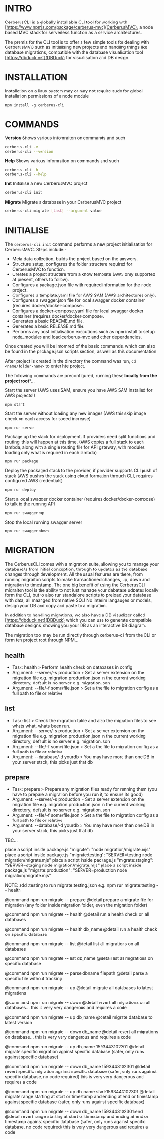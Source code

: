 # INTRO

CerberusCLI is a globally installable CLI tool for working with [https://www.npmjs.com/package/cerberus-mvc](CerberusMVC), a node based MVC stack for serverless function as a service architectures.

The premis for the CLI tool is to offer a few simple tools for dealing with CerberusMVC such as initialising new projects and handling things like database migrations, compatible with the database visualisation tool [https://dbduck.net](DBDuck) for visualisation and DB design.

# INSTALLATION

Installation on a linux system may or may not require sudo for global installation permissions of a node module

```
npm install -g cerberus-cli
```

# COMMANDS

**Version**
Shows various infomraiton on commands and such

```bash
cerberus-cli -v
cerberus-cli --version
```

**Help**
Shows various infomraiton on commands and such

```bash
cerberus-cli -h
cerberus-cli --help
```

**Init**
Initialise a new CerberusMVC project

```bash
cerberus-cli init
```

**Migrate**
Migrate a database in your CerberusMVC project

```bash
cerberus-cli migrate [task] --argument value
```

# INITIALISE

The `cerberus-cli init` command performs a new project initialisation for CerberusMVC. Steps include:-

* Meta data collection, builds the project based on the answers.
* Structure setup, configures the folder structure required for CerberusMVC to function.
* Creates a project structure from a know template (AWS only supported at present, others to follow).
* Configures a package.json file with required information for the node project.
* Configures a template.yaml file for AWS SAM (AWS architectures only).
* Configures a swagger.json file for local swagger docker container (requires docker/docker-compose).
* Configures a docker-compose.yaml file for local swagger docker container (requires docker/docker-compose).
* Generates a basic README.md file.
* Generates a basic RELEASE.md file.
* Performs any post initialisation executions such as npm install to setup node_modules and load cerberus-mvc and other dependancies.

Once created you will be infomred of the basic commands, which can also be found in the package.json scripts section, as well as this documentation

After project is created in the directory the command was run, `cd <name/folder-name>` to enter hte project.

The following commands are preconfigured, running these **locally from the project root***...

Start the server (AWS uses SAM, ensure you have AWS SAM installed for AWS projects!)
```
npm start
```

Start the server without loading any new images (AWS this skip image check on each access for speed increase)
```
npm run serve
```

Package up the stack for deployment. If providers need split functions and routing, this will happen at this time.
(AWS copies a full stack to each lambda, along with a single routing file for API gateway, with modules loading only what is required in each lambda)
```
npm run package
```

Deploy the packaged stack to the provider, if provider supports CLI push of stack
(AWS pushes the stack using cloud formation through CLI, requires configured AWS credentials)
```
npm run deploy
```

Start a local swagger docker container (requires docker/docker-compose) to talk to the running API
```
npm run swagger:up
```

Stop the local running swagger server
```
npm run swagger:down
```

# MIGRATION

The CerberusCLI comes with a migration suite, allowing you to manage your database/s from initial conception, through to updates as the database changes through development. All the usual features are there, from running migraiton scripts to make transactioned changes, up, down and migration to timestamp. The one big benefit of using the CerberusCLI migraiton tool is the ability to not just manage your dabatase udpates locally form the CLI, but to also run standalone scripts to preload your database with data, all maanged from native SQL! No interim langauges or models, design your DB and copy and paste to a migration.

In addition to handling migrations, we also have a DB visualizer called [https://dbduck.net](DBDuck) which you can use to generate compatible database designs, showing you your DB as an interactive DB diagram. 

The migration tool may be run directly through cerberus-cli from the CLI or form teh project root through NPM...

## health
* Task: health > Perform health check on databases in config
* Argument: --server/-s production > Set a server extension on the migration file e.g. migration.production.json in the current working directory, default is no server e.g. migration.json
* Argument: --file/-f some/file.json > Set a the file to migration config as a full path to file or relative

## list
* Task: list > Check the migration table and also the migration files to see whats what, whats been run.
* Argument: --server/-s production > Set a server extension on the migration file e.g. migration.production.json in the current working directory, default is no server e.g. migration.json
* Argument: --file/-f some/file.json > Set a the file to migration config as a full path to file or relative
* Argument: --database/-d yourdb > You may have more than one DB in your server stack, this picks just that db

## prepare
* Task: prepare > Prepare any migration files ready for running them (you have to prepare a migration before you run it, to ensure its good)
* Argument: --server/-s production > Set a server extension on the migration file e.g. migration.production.json in the current working directory, default is no server e.g. migration.json
* Argument: --file/-f some/file.json > Set a the file to migration config as a full path to file or relative
* Argument: --database/-d yourdb > You may have more than one DB in your server stack, this picks just that db

TBC...

place a script inside package.js "migrate": "node migration/migrate.mjs" 
place a script inside package.js "migrate:testing": "SERVER=testing node migration/migrate.mjs" 
place a script inside package.js "migrate:staging": "SERVER=staging node migration/migrate.mjs" 
place a script inside package.js "migrate:production": "SERVER=production node migration/migrate.mjs" 

NOTE: add :testing to run migrate.testing.json e.g. npm run migrate:testing -- health

@command npm run migrate -- prepare
@detail prepare a migrate file for migration (any folder inside migration folder, even the migration folder)

@command npm run migrate -- health
@detail run a health check on all databases

@command npm run migrate -- health db_name
@detail run a health check on specific database

@command npm run migrate -- list
@detail list all migrations on all databases

@command npm run migrate -- list db_name
@detail list all migrations on specific database

@command npm run migrate -- parse dbname filepath
@detail parse a specific file without tracking

@command npm run migrate -- up
@detail migrate all databases to latest migrations

@command npm run migrate -- down
@detail revert all migrations on all databases... this is very very dangerous and requires a code

@command npm run migrate -- up db_name
@detail migrate database to latest version

@command npm run migrate -- down db_name
@detail revert all migrations on database... this is very very dangerous and requires a code

@command npm run migrate -- up db_name 1593443102301
@detail migrate specific migration against specific database (safer, only runs against specific database) 

@command npm run migrate -- down db_name 1593443102301
@detail revert specific migration against specific database (safer, only runs against specific database, no code required) this is very very dangerous and requires a code

@command npm run migrate -- up db_name start:1593443102301
@detail migrate range starting at start or timestamp and ending at end or timestamp against specific database (safer, only runs against specific database) 

@command npm run migrate -- down db_name 1593443102301:end
@detail revert range starting at start or timestamp and ending at end or timestamp against specific database (safer, only runs against specific database, no code required) this is very very dangerous and requires a code